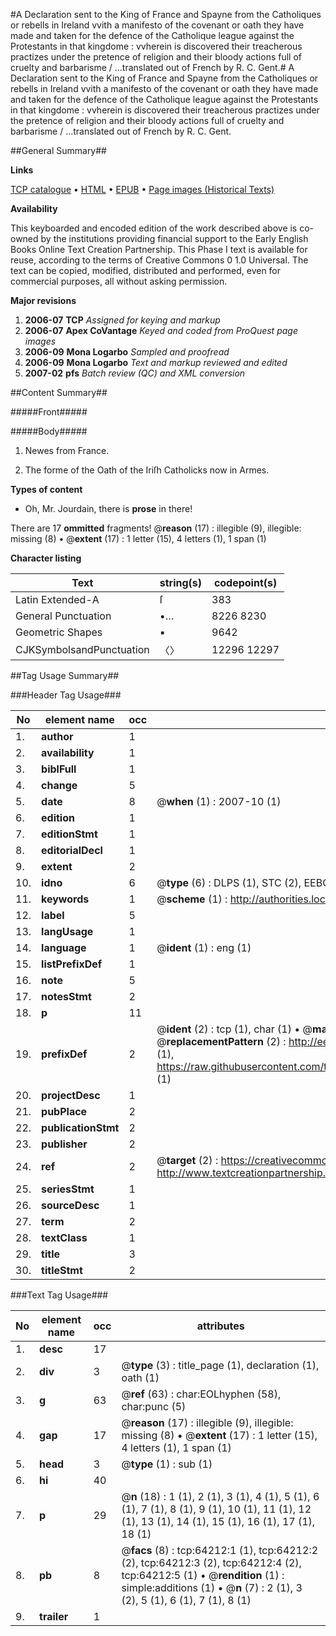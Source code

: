 #A Declaration sent to the King of France and Spayne from the Catholiques or rebells in Ireland vvith a manifesto of the covenant or oath they have made and taken for the defence of the Catholique league against the Protestants in that kingdome : vvherein is discovered their treacherous practizes under the pretence of religion and their bloody actions full of cruelty and barbarisme / ...translated out of French by R. C. Gent.#
A Declaration sent to the King of France and Spayne from the Catholiques or rebells in Ireland vvith a manifesto of the covenant or oath they have made and taken for the defence of the Catholique league against the Protestants in that kingdome : vvherein is discovered their treacherous practizes under the pretence of religion and their bloody actions full of cruelty and barbarisme / ...translated out of French by R. C. Gent.

##General Summary##

**Links**

[TCP catalogue](http://www.ota.ox.ac.uk/tcp/)  • 
[HTML](http://tei.it.ox.ac.uk/tcp/Texts-HTML/free/A37/A37405.html)  • 
[EPUB](http://tei.it.ox.ac.uk/tcp/Texts-EPUB/free/A37/A37405.epub) • 
[Page images (Historical Texts)](https://data.historicaltexts.jisc.ac.uk/view?pubId=eebo-12603010e&pageId=eebo-12603010e-64212-1)

**Availability**

This keyboarded and encoded edition of the
	       work described above is co-owned by the institutions
	       providing financial support to the Early English Books
	       Online Text Creation Partnership. This Phase I text is
	       available for reuse, according to the terms of Creative
	       Commons 0 1.0 Universal. The text can be copied,
	       modified, distributed and performed, even for
	       commercial purposes, all without asking permission.

**Major revisions**

1. __2006-07__ __TCP__ *Assigned for keying and markup*
1. __2006-07__ __Apex CoVantage__ *Keyed and coded from ProQuest page images*
1. __2006-09__ __Mona Logarbo__ *Sampled and proofread*
1. __2006-09__ __Mona Logarbo__ *Text and markup reviewed and edited*
1. __2007-02__ __pfs__ *Batch review (QC) and XML conversion*

##Content Summary##

#####Front#####

#####Body#####

1. Newes from France.

1. The forme of the Oath of the Iriſh Catholicks now in Armes.

**Types of content**

  * Oh, Mr. Jourdain, there is **prose** in there!

There are 17 **ommitted** fragments! 
 @__reason__ (17) : illegible (9), illegible: missing (8)  •  @__extent__ (17) : 1 letter (15), 4 letters (1), 1 span (1)

**Character listing**


|Text|string(s)|codepoint(s)|
|---|---|---|
|Latin Extended-A|ſ|383|
|General Punctuation|•…|8226 8230|
|Geometric Shapes|▪|9642|
|CJKSymbolsandPunctuation|〈〉|12296 12297|

##Tag Usage Summary##

###Header Tag Usage###

|No|element name|occ|attributes|
|---|---|---|---|
|1.|__author__|1||
|2.|__availability__|1||
|3.|__biblFull__|1||
|4.|__change__|5||
|5.|__date__|8| @__when__ (1) : 2007-10 (1)|
|6.|__edition__|1||
|7.|__editionStmt__|1||
|8.|__editorialDecl__|1||
|9.|__extent__|2||
|10.|__idno__|6| @__type__ (6) : DLPS (1), STC (2), EEBO-CITATION (1), OCLC (1), VID (1)|
|11.|__keywords__|1| @__scheme__ (1) : http://authorities.loc.gov/ (1)|
|12.|__label__|5||
|13.|__langUsage__|1||
|14.|__language__|1| @__ident__ (1) : eng (1)|
|15.|__listPrefixDef__|1||
|16.|__note__|5||
|17.|__notesStmt__|2||
|18.|__p__|11||
|19.|__prefixDef__|2| @__ident__ (2) : tcp (1), char (1)  •  @__matchPattern__ (2) : ([0-9\-]+):([0-9IVX]+) (1), (.+) (1)  •  @__replacementPattern__ (2) : http://eebo.chadwyck.com/downloadtiff?vid=$1&page=$2 (1), https://raw.githubusercontent.com/textcreationpartnership/Texts/master/tcpchars.xml#$1 (1)|
|20.|__projectDesc__|1||
|21.|__pubPlace__|2||
|22.|__publicationStmt__|2||
|23.|__publisher__|2||
|24.|__ref__|2| @__target__ (2) : https://creativecommons.org/publicdomain/zero/1.0/ (1), http://www.textcreationpartnership.org/docs/. (1)|
|25.|__seriesStmt__|1||
|26.|__sourceDesc__|1||
|27.|__term__|2||
|28.|__textClass__|1||
|29.|__title__|3||
|30.|__titleStmt__|2||


###Text Tag Usage###

|No|element name|occ|attributes|
|---|---|---|---|
|1.|__desc__|17||
|2.|__div__|3| @__type__ (3) : title_page (1), declaration (1), oath (1)|
|3.|__g__|63| @__ref__ (63) : char:EOLhyphen (58), char:punc (5)|
|4.|__gap__|17| @__reason__ (17) : illegible (9), illegible: missing (8)  •  @__extent__ (17) : 1 letter (15), 4 letters (1), 1 span (1)|
|5.|__head__|3| @__type__ (1) : sub (1)|
|6.|__hi__|40||
|7.|__p__|29| @__n__ (18) : 1 (1), 2 (1), 3 (1), 4 (1), 5 (1), 6 (1), 7 (1), 8 (1), 9 (1), 10 (1), 11 (1), 12 (1), 13 (1), 14 (1), 15 (1), 16 (1), 17 (1), 18 (1)|
|8.|__pb__|8| @__facs__ (8) : tcp:64212:1 (1), tcp:64212:2 (2), tcp:64212:3 (2), tcp:64212:4 (2), tcp:64212:5 (1)  •  @__rendition__ (1) : simple:additions (1)  •  @__n__ (7) : 2 (1), 3 (2), 5 (1), 6 (1), 7 (1), 8 (1)|
|9.|__trailer__|1||
